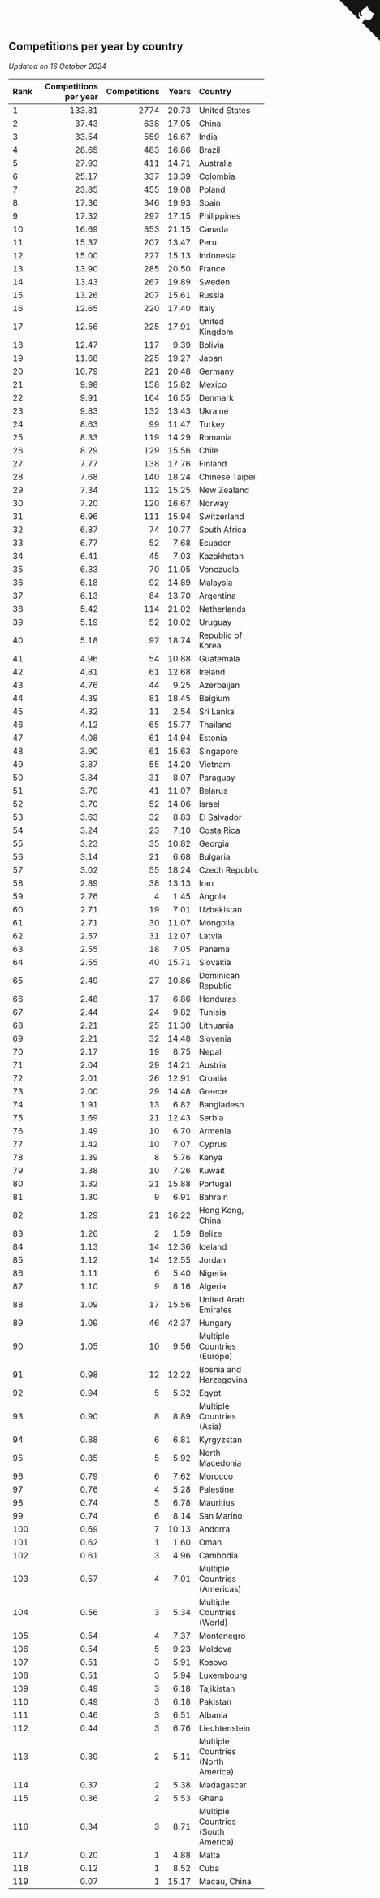 ## Competitions per year by country

*Updated on 16 October 2024*

| Rank | Competitions per year | Competitions | Years | Country |
| :--- | ---: | ---: | ---: | :--- |
| 1 | 133.81 | 2774 | 20.73 | United States |
| 2 | 37.43 | 638 | 17.05 | China |
| 3 | 33.54 | 559 | 16.67 | India |
| 4 | 28.65 | 483 | 16.86 | Brazil |
| 5 | 27.93 | 411 | 14.71 | Australia |
| 6 | 25.17 | 337 | 13.39 | Colombia |
| 7 | 23.85 | 455 | 19.08 | Poland |
| 8 | 17.36 | 346 | 19.93 | Spain |
| 9 | 17.32 | 297 | 17.15 | Philippines |
| 10 | 16.69 | 353 | 21.15 | Canada |
| 11 | 15.37 | 207 | 13.47 | Peru |
| 12 | 15.00 | 227 | 15.13 | Indonesia |
| 13 | 13.90 | 285 | 20.50 | France |
| 14 | 13.43 | 267 | 19.89 | Sweden |
| 15 | 13.26 | 207 | 15.61 | Russia |
| 16 | 12.65 | 220 | 17.40 | Italy |
| 17 | 12.56 | 225 | 17.91 | United Kingdom |
| 18 | 12.47 | 117 | 9.39 | Bolivia |
| 19 | 11.68 | 225 | 19.27 | Japan |
| 20 | 10.79 | 221 | 20.48 | Germany |
| 21 | 9.98 | 158 | 15.82 | Mexico |
| 22 | 9.91 | 164 | 16.55 | Denmark |
| 23 | 9.83 | 132 | 13.43 | Ukraine |
| 24 | 8.63 | 99 | 11.47 | Turkey |
| 25 | 8.33 | 119 | 14.29 | Romania |
| 26 | 8.29 | 129 | 15.56 | Chile |
| 27 | 7.77 | 138 | 17.76 | Finland |
| 28 | 7.68 | 140 | 18.24 | Chinese Taipei |
| 29 | 7.34 | 112 | 15.25 | New Zealand |
| 30 | 7.20 | 120 | 16.67 | Norway |
| 31 | 6.96 | 111 | 15.94 | Switzerland |
| 32 | 6.87 | 74 | 10.77 | South Africa |
| 33 | 6.77 | 52 | 7.68 | Ecuador |
| 34 | 6.41 | 45 | 7.03 | Kazakhstan |
| 35 | 6.33 | 70 | 11.05 | Venezuela |
| 36 | 6.18 | 92 | 14.89 | Malaysia |
| 37 | 6.13 | 84 | 13.70 | Argentina |
| 38 | 5.42 | 114 | 21.02 | Netherlands |
| 39 | 5.19 | 52 | 10.02 | Uruguay |
| 40 | 5.18 | 97 | 18.74 | Republic of Korea |
| 41 | 4.96 | 54 | 10.88 | Guatemala |
| 42 | 4.81 | 61 | 12.68 | Ireland |
| 43 | 4.76 | 44 | 9.25 | Azerbaijan |
| 44 | 4.39 | 81 | 18.45 | Belgium |
| 45 | 4.32 | 11 | 2.54 | Sri Lanka |
| 46 | 4.12 | 65 | 15.77 | Thailand |
| 47 | 4.08 | 61 | 14.94 | Estonia |
| 48 | 3.90 | 61 | 15.63 | Singapore |
| 49 | 3.87 | 55 | 14.20 | Vietnam |
| 50 | 3.84 | 31 | 8.07 | Paraguay |
| 51 | 3.70 | 41 | 11.07 | Belarus |
| 52 | 3.70 | 52 | 14.06 | Israel |
| 53 | 3.63 | 32 | 8.83 | El Salvador |
| 54 | 3.24 | 23 | 7.10 | Costa Rica |
| 55 | 3.23 | 35 | 10.82 | Georgia |
| 56 | 3.14 | 21 | 6.68 | Bulgaria |
| 57 | 3.02 | 55 | 18.24 | Czech Republic |
| 58 | 2.89 | 38 | 13.13 | Iran |
| 59 | 2.76 | 4 | 1.45 | Angola |
| 60 | 2.71 | 19 | 7.01 | Uzbekistan |
| 61 | 2.71 | 30 | 11.07 | Mongolia |
| 62 | 2.57 | 31 | 12.07 | Latvia |
| 63 | 2.55 | 18 | 7.05 | Panama |
| 64 | 2.55 | 40 | 15.71 | Slovakia |
| 65 | 2.49 | 27 | 10.86 | Dominican Republic |
| 66 | 2.48 | 17 | 6.86 | Honduras |
| 67 | 2.44 | 24 | 9.82 | Tunisia |
| 68 | 2.21 | 25 | 11.30 | Lithuania |
| 69 | 2.21 | 32 | 14.48 | Slovenia |
| 70 | 2.17 | 19 | 8.75 | Nepal |
| 71 | 2.04 | 29 | 14.21 | Austria |
| 72 | 2.01 | 26 | 12.91 | Croatia |
| 73 | 2.00 | 29 | 14.48 | Greece |
| 74 | 1.91 | 13 | 6.82 | Bangladesh |
| 75 | 1.69 | 21 | 12.43 | Serbia |
| 76 | 1.49 | 10 | 6.70 | Armenia |
| 77 | 1.42 | 10 | 7.07 | Cyprus |
| 78 | 1.39 | 8 | 5.76 | Kenya |
| 79 | 1.38 | 10 | 7.26 | Kuwait |
| 80 | 1.32 | 21 | 15.88 | Portugal |
| 81 | 1.30 | 9 | 6.91 | Bahrain |
| 82 | 1.29 | 21 | 16.22 | Hong Kong, China |
| 83 | 1.26 | 2 | 1.59 | Belize |
| 84 | 1.13 | 14 | 12.36 | Iceland |
| 85 | 1.12 | 14 | 12.55 | Jordan |
| 86 | 1.11 | 6 | 5.40 | Nigeria |
| 87 | 1.10 | 9 | 8.16 | Algeria |
| 88 | 1.09 | 17 | 15.56 | United Arab Emirates |
| 89 | 1.09 | 46 | 42.37 | Hungary |
| 90 | 1.05 | 10 | 9.56 | Multiple Countries (Europe) |
| 91 | 0.98 | 12 | 12.22 | Bosnia and Herzegovina |
| 92 | 0.94 | 5 | 5.32 | Egypt |
| 93 | 0.90 | 8 | 8.89 | Multiple Countries (Asia) |
| 94 | 0.88 | 6 | 6.81 | Kyrgyzstan |
| 95 | 0.85 | 5 | 5.92 | North Macedonia |
| 96 | 0.79 | 6 | 7.62 | Morocco |
| 97 | 0.76 | 4 | 5.28 | Palestine |
| 98 | 0.74 | 5 | 6.78 | Mauritius |
| 99 | 0.74 | 6 | 8.14 | San Marino |
| 100 | 0.69 | 7 | 10.13 | Andorra |
| 101 | 0.62 | 1 | 1.60 | Oman |
| 102 | 0.61 | 3 | 4.96 | Cambodia |
| 103 | 0.57 | 4 | 7.01 | Multiple Countries (Americas) |
| 104 | 0.56 | 3 | 5.34 | Multiple Countries (World) |
| 105 | 0.54 | 4 | 7.37 | Montenegro |
| 106 | 0.54 | 5 | 9.23 | Moldova |
| 107 | 0.51 | 3 | 5.91 | Kosovo |
| 108 | 0.51 | 3 | 5.94 | Luxembourg |
| 109 | 0.49 | 3 | 6.18 | Tajikistan |
| 110 | 0.49 | 3 | 6.18 | Pakistan |
| 111 | 0.46 | 3 | 6.51 | Albania |
| 112 | 0.44 | 3 | 6.76 | Liechtenstein |
| 113 | 0.39 | 2 | 5.11 | Multiple Countries (North America) |
| 114 | 0.37 | 2 | 5.38 | Madagascar |
| 115 | 0.36 | 2 | 5.53 | Ghana |
| 116 | 0.34 | 3 | 8.71 | Multiple Countries (South America) |
| 117 | 0.20 | 1 | 4.88 | Malta |
| 118 | 0.12 | 1 | 8.52 | Cuba |
| 119 | 0.07 | 1 | 15.17 | Macau, China |


<a href="https://github.com/JustinTimeCuber/wca_statistics" class="github-corner" aria-label="View source on Github"><svg width="80" height="80" viewBox="0 0 250 250" style="fill:#151513; color:#fff; position: absolute; top: 0; border: 0; right: 0;" aria-hidden="true"><path d="M0,0 L115,115 L130,115 L142,142 L250,250 L250,0 Z"></path><path d="M128.3,109.0 C113.8,99.7 119.0,89.6 119.0,89.6 C122.0,82.7 120.5,78.6 120.5,78.6 C119.2,72.0 123.4,76.3 123.4,76.3 C127.3,80.9 125.5,87.3 125.5,87.3 C122.9,97.6 130.6,101.9 134.4,103.2" fill="currentColor" style="transform-origin: 130px 106px;" class="octo-arm"></path><path d="M115.0,115.0 C114.9,115.1 118.7,116.5 119.8,115.4 L133.7,101.6 C136.9,99.2 139.9,98.4 142.2,98.6 C133.8,88.0 127.5,74.4 143.8,58.0 C148.5,53.4 154.0,51.2 159.7,51.0 C160.3,49.4 163.2,43.6 171.4,40.1 C171.4,40.1 176.1,42.5 178.8,56.2 C183.1,58.6 187.2,61.8 190.9,65.4 C194.5,69.0 197.7,73.2 200.1,77.6 C213.8,80.2 216.3,84.9 216.3,84.9 C212.7,93.1 206.9,96.0 205.4,96.6 C205.1,102.4 203.0,107.8 198.3,112.5 C181.9,128.9 168.3,122.5 157.7,114.1 C157.9,116.9 156.7,120.9 152.7,124.9 L141.0,136.5 C139.8,137.7 141.6,141.9 141.8,141.8 Z" fill="currentColor" class="octo-body"></path></svg></a><style>.github-corner:hover .octo-arm{animation:octocat-wave 560ms ease-in-out}@keyframes octocat-wave{0%,100%{transform:rotate(0)}20%,60%{transform:rotate(-25deg)}40%,80%{transform:rotate(10deg)}}@media (max-width:500px){.github-corner:hover .octo-arm{animation:none}.github-corner .octo-arm{animation:octocat-wave 560ms ease-in-out}}</style>
